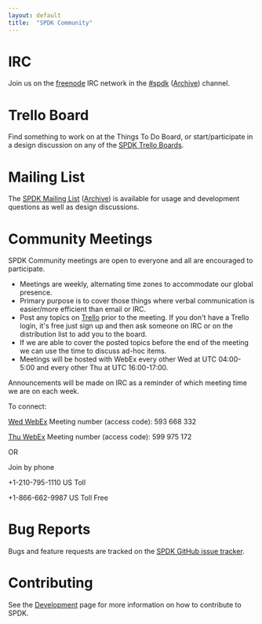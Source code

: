 ```yaml
---
layout: default
title:  "SPDK Community"
---
```


# IRC

Join us on the [freenode](https://freenode.net/) IRC network in the [#spdk](irc://irc.freenode.net/%23spdk) ([Archive](https://ci.spdk.io/irclog/?C=N;O=D)) channel.

# Trello Board

Find something to work on at the Things To Do Board, or start/participate in a design discussion on any of the [SPDK Trello Boards](https://trello.com/spdk).

# Mailing List

The [SPDK Mailing List](https://lists.01.org/mailman/listinfo/spdk) ([Archive](https://lists.01.org/pipermail/spdk/))
is available for usage and development questions as well as design discussions.

# Community Meetings

SPDK Community meetings are open to everyone and all are encouraged to participate.

* Meetings are weekly, alternating time zones to accommodate our global presence.
* Primary purpose is to cover those things where verbal communication is easier/more
efficient than email or IRC.
* Post any topics on [Trello](https://trello.com/b/DvM7XayJ) prior to the meeting. If you don't have a Trello login, it's free just sign up and then ask someone on IRC or on the distribution list to add you to the board.
* If we are able to cover the posted topics before the end of the meeting we can use the time to discuss ad-hoc items.
* Meetings will be hosted with WebEx every other Wed at UTC 04:00-5:00 and every other Thu at UTC 16:00-17:00.

Announcements will be made on IRC as a reminder of which meeting time we are on each week.

To connect:

[Wed WebEx](https://intel.webex.com/intel/j.php?MTID=m9d66f9edca0165483a6ff8515c487381)
Meeting number (access code): 593 668 332

[Thu WebEx](https://intel.webex.com/intel/j.php?MTID=m3f442c092a1d726e660ab32e1c19b1a8)
Meeting number (access code): 599 975 172

OR

Join by phone

+1-210-795-1110 US Toll

+1-866-662-9987 US Toll Free

# Bug Reports

Bugs and feature requests are tracked on the [SPDK GitHub issue tracker](https://github.com/spdk/spdk/issues).

# Contributing

See the [Development](/development/) page for more information on how to contribute to SPDK.
